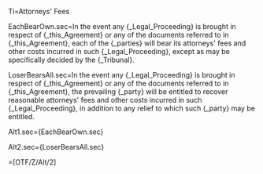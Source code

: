 Ti=Attorneys' Fees

EachBearOwn.sec=In the event any {_Legal_Proceeding} is brought in respect of {_this_Agreement} or any of the documents referred to in {_this_Agreement}, each of the {_parties} will bear its attorneys' fees and other costs incurred in such {_Legal_Proceeding}, except as may be specifically decided by the {_Tribunal}.

LoserBearsAll.sec=In the event any {_Legal_Proceeding} is brought in respect of {_this_Agreement} or any of the documents referred to in {_this_Agreement}, the prevailing {_party} will be entitled to recover reasonable attorneys' fees and other costs incurred in such {_Legal_Proceeding}, in addition to any relief to which such {_party} may be entitled.

Alt1.sec={EachBearOwn.sec}

Alt2.sec={LoserBearsAll.sec}

=[OTF/Z/Alt/2]